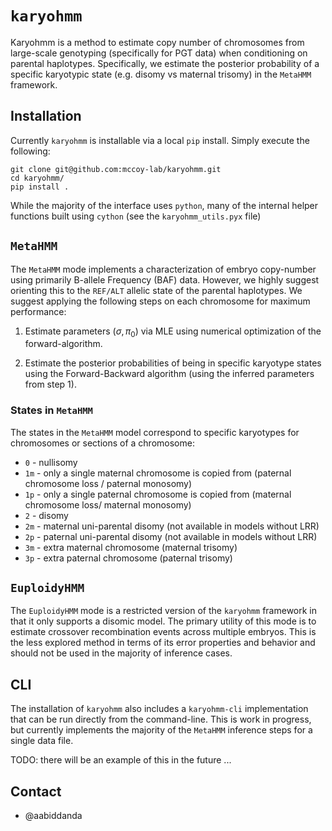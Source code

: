 # `karyohmm`

Karyohmm is a method to estimate copy number of chromosomes from large-scale genotyping (specifically for PGT data) when conditioning on parental haplotypes. Specifically, we estimate the posterior probability of a specific karyotypic state (e.g. disomy vs maternal trisomy) in the `MetaHMM` framework.

## Installation

Currently `karyohmm` is installable via a local `pip` install. Simply execute the following:

```
git clone git@github.com:mccoy-lab/karyohmm.git
cd karyohmm/
pip install .
```

While the majority of the interface uses `python`, many of the internal helper functions built using `cython` (see the `karyohmm_utils.pyx` file)


## `MetaHMM`

The `MetaHMM` mode implements a characterization of embryo copy-number using primarily B-allele Frequency (BAF) data. However, we highly suggest orienting this to the `REF/ALT` allelic state of the parental haplotypes. We suggest applying the following steps on each chromosome for maximum performance:

1. Estimate parameters ($\sigma, \pi_0$) via MLE using numerical optimization of the forward-algorithm.

2. Estimate the posterior probabilities of being in specific karyotype states using the Forward-Backward algorithm (using the inferred parameters from step 1).

### States in `MetaHMM`

The states in the `MetaHMM` model correspond to specific karyotypes for chromosomes or sections of a chromosome:

* `0` - nullisomy
* `1m` - only a single maternal chromosome is copied from (paternal chromosome loss / paternal monosomy)
* `1p` - only a single paternal chromosome is copied from (maternal chromosome loss/ maternal monosomy)
* `2` - disomy
* `2m` - maternal uni-parental disomy (not available in models without LRR)
* `2p` - paternal uni-parental disomy (not available in models without LRR)
* `3m` - extra maternal chromosome (maternal trisomy)
* `3p` - extra paternal chromosome (paternal trisomy)


## `EuploidyHMM`

The `EuploidyHMM` mode is a restricted version of the `karyohmm` framework in that it only supports a disomic model. The primary utility of this mode is to estimate crossover recombination events across multiple embryos. This is the less explored method in terms of its error properties and behavior and should not be used in the majority of inference cases.

## CLI

The installation of `karyohmm` also includes a `karyohmm-cli` implementation that can be run directly from the command-line. This is work in progress, but currently implements the majority of the `MetaHMM` inference steps for a single data file.

TODO: there will be an example of this in the future ...

## Contact

* @aabiddanda

